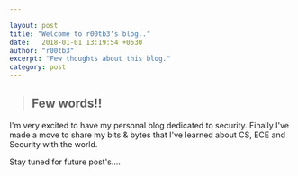 ```yaml
---

layout:	post
title: "Welcome to r00tb3's blog.."
date:   2018-01-01 13:19:54 +0530
author: "r00tb3"
excerpt: "Few thoughts about this blog."
category: post
---
```


> ## Few words!!

I'm very excited to have my personal blog dedicated to security. Finally I've made a move to share my bits & bytes that I've learned about CS, ECE and Security with the world.

Stay tuned for future post's.... 